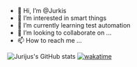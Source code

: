 - 👋 Hi, I’m @Jurkis
- 👀 I’m interested in smart things
- 🌱 I’m currently learning test automation
- 💞️ I’m looking to collaborate on ...
- 📫 How to reach me ...

<!---
Jurkis/Jurkis is a ✨ special ✨ repository because its `README.md` (this file) appears on your GitHub profile.
You can click the Preview link to take a look at your changes.
--->
![Jurijus's GitHub stats](https://github-readme-stats.vercel.app/api?username=jurkis&count_private=true&show_icons=true&theme=vue-dark)
[![wakatime](https://wakatime.com/badge/user/57673b18-704b-48f7-83fc-8758ed80c7cd.svg)](https://wakatime.com/@57673b18-704b-48f7-83fc-8758ed80c7cd)


